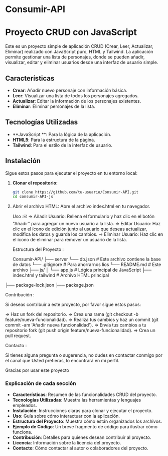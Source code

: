 # Consumir-API
# Proyecto CRUD con JavaScript

Este es un proyecto simple de aplicación CRUD (Crear, Leer, Actualizar, Eliminar) realizado con JavaScript puro, HTML y Tailwind. La aplicación permite gestionar una lista de personajes, donde se pueden añadir, visualizar, editar y eliminar usuarios desde una interfaz de usuario simple.

## Características

- **Crear**: Añadir nuevo personaje con información básica.
- **Leer**: Visualizar una lista de todos los personajes agregados.
- **Actualizar**: Editar la información de los personajes existentes.
- **Eliminar**: Eliminar personajes de la lista.

## Tecnologías Utilizadas

- **JavaScript **: Para la lógica de la aplicación.
- **HTML5**: Para la estructura de la página.
- **Tailwind**: Para el estilo de la interfaz de usuario.

## Instalación

Sigue estos pasos para ejecutar el proyecto en tu entorno local:

1. **Clonar el repositorio:**
   ```bash
   git clone https://github.com/tu-usuario/Consumir-API.git
   cd consumir-API-js
   
2. Abrir el archivo HTML: Abre el archivo index.html en tu navegador.

   Uso :☑️
   => Añadir Usuario: Rellena el formulario y haz clic en el botón "Añadir" para agregar un nuevo usuario a la lista.
   => Editar Usuario: Haz clic en el ícono de edición junto al usuario que deseas actualizar, modifica los datos y guarda los cambios.
   => Eliminar Usuario: Haz clic en el ícono de eliminar para remover un usuario de la lista.

   Estructura del Proyecto :

   Consumir-API/
├── server
└── db.json             # Este archivo contiene la base de datos
└── .gitignore          # Para ahorrarnos líos
└── README.md           # Este archivo
├── js/
│   └── app.js          # Lógica principal de JavaScript
├── index.html y tailwind         # Archivo HTML principal

├── package-lock.json
├── package.json


Contribución :

Si deseas contribuir a este proyecto, por favor sigue estos pasos:

=> Haz un fork del repositorio.
=> Crea una rama (git checkout -b feature/nueva-funcionalidad).
=> Realiza tus cambios y haz un commit (git commit -am 'Añadir nueva funcionalidad').
=> Envía tus cambios a tu repositorio fork (git push origin feature/nueva-funcionalidad).
=> Crea un pull request.

Contacto :

Si tienes alguna pregunta o sugerencia, no dudes en contactar conmigo por el canal que Usted prefieras, lo encontrará en mi perfil.

Gracias por usar este proyecto

### Explicación de cada sección

- **Características**: Resumen de las funcionalidades CRUD del proyecto.
- **Tecnologías Utilizadas**: Muestra las herramientas y lenguajes empleados.
- **Instalación**: Instrucciones claras para clonar y ejecutar el proyecto.
- **Uso**: Guía sobre cómo interactuar con la aplicación.
- **Estructura del Proyecto**: Muestra cómo están organizados los archivos.
- **Ejemplo de Código**: Un breve fragmento de código para ilustrar cómo funciona.
- **Contribución**: Detalles para quienes desean contribuir al proyecto.
- **Licencia**: Información sobre la licencia del proyecto.
- **Contacto**: Cómo contactar al autor o colaboradores del proyecto.



